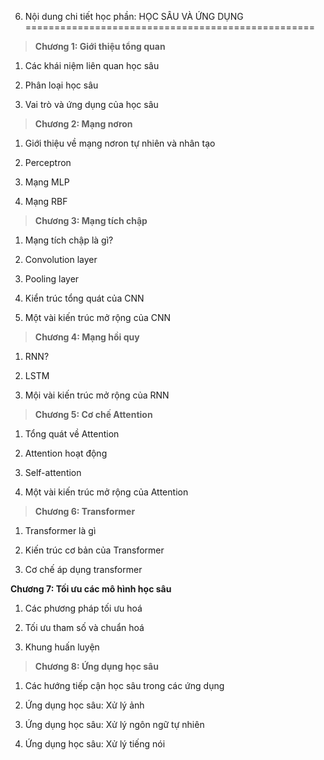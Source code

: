 6. Nội dung chi tiết học phần: HỌC SÂU VÀ ỨNG DỤNG
==================================================

> **Chương 1: Giới thiệu tổng quan**

1.  Các khái niệm liên quan học sâu

2.  Phân loại học sâu

3.  Vai trò và ứng dụng của học sâu

> **Chương 2: Mạng nơron**

1.  Giới thiệu về mạng nơron tự nhiên và nhân tạo

2.  Perceptron

3.  Mạng MLP

4.  Mạng RBF

> **Chương 3: Mạng tích chập**

1.  Mạng tích chập là gì?

2.  Convolution layer

3.  Pooling layer

4.  Kiển trúc tổng quát của CNN

5.  Một vài kiến trúc mở rộng của CNN

> **Chương 4: Mạng hồi quy**

1.  RNN?

2.  LSTM

3.  Mội vài kiến trúc mở rộng của RNN

> **Chương 5: Cơ chế Attention**

1.  Tổng quát về Attention

2.  Attention hoạt động

3.  Self-attention

4.  Một vài kiến trúc mở rộng của Attention

> **Chương 6: Transformer**

1.  Transformer là gì

2.  Kiến trúc cơ bản của Transformer

3.  Cơ chế áp dụng transformer

**Chương 7: Tối ưu các mô hình học sâu**

1.  Các phương pháp tối ưu hoá

2.  Tối ưu tham số và chuẩn hoá

3.  Khung huấn luyện

> **Chương 8: Ứng dụng học sâu**

1.  Các hướng tiếp cận học sâu trong các ứng dụng

2.  Ứng dụng học sâu: Xử lý ảnh

3.  Ứng dụng học sâu: Xử lý ngôn ngữ tự nhiên

4.  Ứng dụng học sâu: Xử lý tiếng nói

